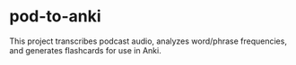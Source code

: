 # pod-to-anki
 
This project transcribes podcast audio, analyzes word/phrase frequencies, and generates flashcards for use in Anki.